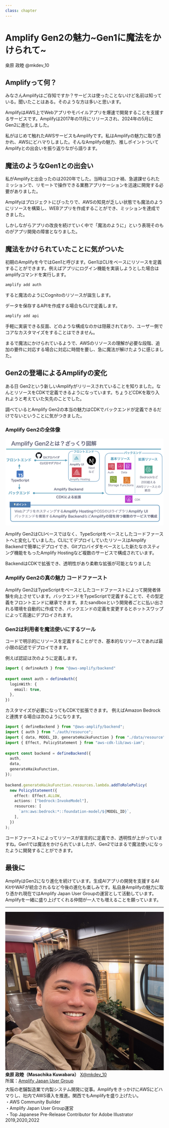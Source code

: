 ```yaml
---
class: chapter
---
```


# Amplify Gen2の魅力~Gen1に魔法をかけられて~

<div class="flush-right">
桒原 政睦 @mkdev_10
</div>

## Amplifyって何？

みなさんAmplifyはご存知ですか？サービスは使ったことないけど名前は知っている。聞いたことはある。そのような方は多いと思います。

AmplifyはAWS上でWebアプリやモバイルアプリを爆速で開発することを支援するサービスです。Amplifyは2017年の11月にリリースされ、2024年の5月にGen2に進化しました。

私がはじめて触れたAWSサービスもAmplifyです。私はAmplifyの魅力に取り憑かれ、AWSにどハマりしました。そんなAmplifyの魅力、推しポイントついてAmplifyとの出会いを振り返りながら語ります。

## 魔法のようなGen1との出会い

私がAmplifyと出会ったのは2020年でした。当時はコロナ禍、急遽課せられたミッションで、リモートで操作できる業務アプリケーションを迅速に開発する必要がありました。

Amplifyはプロジェクトにぴったりで、AWSの知見が乏しい状態でも魔法のようにリソースを構築し、WEBアプリを作成することができ、ミッションを達成できました。

しかしながらアプリの改良を続けていく中で「魔法のように」という表現そのものがアプリ開発の障害となりました。

## 魔法をかけられていたことに気がついた

初期のAmplifyを今ではGen1と呼びます。Gen1はCLIをベースにリソースを定義することができます。例えばアプリにログイン機能を実装しようとした場合はamplifyコマンドを実行します。

```bash
amplify add auth
```

すると魔法のようにCognitoのリソースが誕生します。

データを保存するAPIを作成する場合もCLIで定義します。

```bash
amplify add api
```

手軽に実装できる反面、どのような構成なのかは隠蔽されており、ユーザー側でコアなカスタマイズをすることはできません。

まるで魔法にかけられているようで、AWSのリソースの理解が必要な段階、追加の要件に対応する場合に対応に時間を要し、急に魔法が解けたように感じました。

## Gen2の登場によるAmplifyの変化
ある日 Gen2という新しいAmplifyがリリースされていることを知りました。なんとリソースをCDKで定義できるようになっています。ちょうどCDKを取り入れようと考えていた矢先のことでした。

調べているとAmplify Gen2の本当の魅力はCDKでバックエンドが定義できるだけでないということに気がつきました。

### Amplify Gen2の全体像
![AmplifyGen2図解](images/chap-mkdev10-amplify/amplify-image.png)

Amplify Gen2はCLIベースではなく、TypeScriptをベースとしたコードファーストへと変化していました。CLIにてデプロイしていたリソースはAmplify Backendで簡単にデプロイでき、Gitプロバイダをベースとした新たなホスティング機能をもったAmplify Hostingなど複数のサービスで構成されています。

BackendはCDKで拡張でき、透明性があり柔軟な拡張が可能となりました

### Amplify Gen2の真の魅力 コードファースト

Amplify Gen2はTypeScriptをベースとしたコードファーストによって開発者体験を向上させています。バックエンドをTypeScriptで定義することで、その型定義をフロントエンドに継承できます。またsandboxという開発者ごとに払い出される環境を自動的に作成でき、バックエンドの定義を変更するとホットスワップによって高速にデプロイされます。

### Gen2は利用者を魔法使いにするツール

コードで明示的にリソースを定義することができ、基本的なリソースであれば最小限の記述でデプロイできます。

例えば認証は次のように定義します。
```typescript
import { defineAuth } from "@aws-amplify/backend"

export const auth = defineAuth({
  loginWith: {
    email: true,
  },
})
```
カスタマイズが必要になってもCDKで拡張できます。
例えばAmazon Bedrockと連携する場合は次のようになります。

```typescript
import { defineBackend } from "@aws-amplify/backend";
import { auth } from "./auth/resource";
import { data, MODEL_ID, generateHaikuFunction } from "./data/resource";
import { Effect, PolicyStatement } from "aws-cdk-lib/aws-iam";

export const backend = defineBackend({
  auth,
  data,
  generateHaikuFunction,
});

backend.generateHaikuFunction.resources.lambda.addToRolePolicy(
  new PolicyStatement({
    effect: Effect.ALLOW,
    actions: ["bedrock:InvokeModel"],
    resources: [
      `arn:aws:bedrock:*::foundation-model/${MODEL_ID}`,
    ],
  })
);
```
コードファーストによってリソースが宣言的に定義でき、透明性が上がっていますね。Gen1では魔法をかけられていましたが、Gen2ではまるで魔法使いになったように開発することができます。

## 最後に
AmplifyはGen2になり進化を続けています。生成AIアプリの開発を支援するAI KitやWAFが統合されるなど今後の進化も楽しみです。私自身Amplifyの魅力に取り憑かれ現在ではAmplify Japan User Groupの運営として活動しています。Amplifyを一緒に盛り上げてくれる仲間が一人でも増えることを願っています。

---

<div class="author-profile">
    <img src="images/mkdev_10.jpg">
    <div>
        <div>
            <b>桒原 政睦（Masachika Kuwabara）</b>
            <a href="https://twitter.com/mkdev_10">X@mkdev_10</a>
        </div>
        <div>
            所属：<a href="https://aws-amplify-jp.github.io/">Amplify Japan User Group</a>
        </div>
    </div>
</div>
<p style="margin-top: 0.5em; margin-bottom: 2em;">
大阪の老舗製造業で内製システム開発に従事。AmplifyをきっかけにAWSにどハマりし、社内でAWS導入を推進。関西でもAmplifyを盛り上げたい。<br>
・AWS Community Builder<br>
・Amplify Japan User Group運営<br>
・Top Japanese Pre-Release Contributor for Adobe Illustrator 2019,2020,2022
</p>